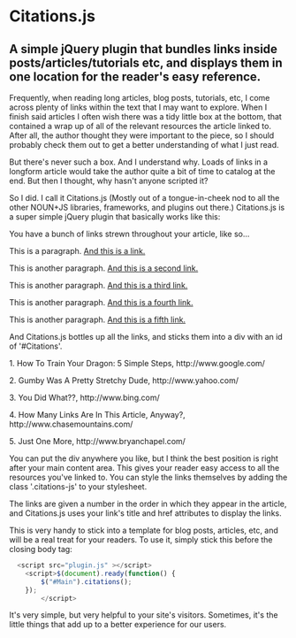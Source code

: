 # Citations.js
## A simple jQuery plugin that bundles links inside posts/articles/tutorials etc, and displays them in one location for the reader's easy reference.
Frequently, when reading long articles, blog posts, tutorials, etc, I come across plenty of links within the text that I may want to explore. When I finish said articles I often wish there was a tidy little box at the bottom, that contained a wrap up of all of the relevant resources the article linked to. After all, the author thought they were important to the piece, so I should probably check them out to get a better understanding of what I just read.

But there's never such a box. And I understand why. Loads of links in a longform article would take the author quite a bit of time to catalog at the end. But then I thought, why hasn't anyone scripted it?

So I did. I call it Citations.js (Mostly out of a tongue-in-cheek nod to all the other NOUN+JS libraries, frameworks, and plugins out there.) Citations.js is a super simple jQuery plugin that basically works like this:

You have a bunch of links strewn throughout your article, like so...

This is a paragraph. <a href="http://www.google.com" title="How To Train Your Dragon: 5 Simple Steps">And this is a link.</a>

This is another paragraph. <a href="http://www.yahoo.com" title="Gumby Was A Pretty Stretchy Dude">And this is a second link.</a>

This is another paragraph. <a href="http://www.bing.com" title="You Did What??">And this is a third link.</a>

This is another paragraph. <a href="http://www.chasemountains.com" title="How Many Links Are In This Article, Anyway?">And this is a fourth link.</a>

This is another paragraph. <a href="http://www.bryanchapel.com" title="Just One More">And this is a fifth link.</a>

And Citations.js bottles up all the links, and sticks them into a div with an id of '#Citations'.

<p>1. How To Train Your Dragon: 5 Simple Steps, http://www.google.com/</p>
<p>2. Gumby Was A Pretty Stretchy Dude, http://www.yahoo.com/</p>
<p>3. You Did What??, http://www.bing.com/</p>
<p>4. How Many Links Are In This Article, Anyway?, http://www.chasemountains.com/</p>
<p>5. Just One More, http://www.bryanchapel.com/</p>

You can put the div anywhere you like, but I think the best position is right after your main content area. This gives your reader easy access to all the resources you've linked to. You can style the links themselves by adding the class '.citations-js' to your stylesheet.

The links are given a number in the order in which they appear in the article, and Citations.js uses your link's title and href attributes to display the links.

This is very handy to stick into a template for blog posts, articles, etc, and will be a real treat for your readers. To use it, simply stick this before the closing body tag: 
```javascript
  <script src="plugin.js" ></script>
    <script>$(document).ready(function() {
        $("#Main").citations();
    });
        </script>
```
It's very simple, but very helpful to your site's visitors. Sometimes, it's the little things that add up to a better experience for our users.

